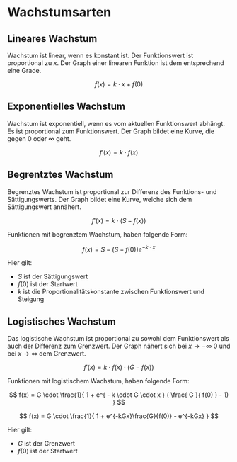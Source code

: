 # Wachstumsarten

## Lineares Wachstum

Wachstum ist linear, wenn es konstant ist. Der Funktionswert ist proportional zu $x$. Der Graph einer linearen Funktion ist dem entsprechend eine Grade.

$$
f(x) = k \cdot x + f(0)
$$

## Exponentielles Wachstum

Wachstum ist exponentiell, wenn es vom aktuellen Funktionswert abhängt. Es ist proportional zum Funktionswert. Der Graph bildet eine Kurve, die gegen $0$ oder $\infty$ geht.

$$
f'(x) = k \cdot f(x)
$$

## Begrentztes Wachstum

Begrenztes Wachstum ist proportional zur Differenz des Funktions- und Sättigungswerts. Der Graph bildet eine Kurve, welche sich dem Sättigungswert annähert.

$$
f'(x) = k \cdot (S-f(x))
$$

Funktionen mit begrenztem Wachstum, haben folgende Form:

$$
f(x) = S-(S-f(0))e^{-k \cdot x}
$$

Hier gilt:

- $S$ ist der Sättigungswert
- $f(0)$ ist der Startwert
- $k$ ist die Proportionalitätskonstante zwischen Funktionswert und Steigung

## Logistisches Wachstum

Das logistische Wachstum ist proportional zu sowohl dem Funktionswert als auch der Differenz zum Grenzwert. Der Graph nähert sich bei $x \to -\infty$ $0$ und bei $x \to \infty$ dem Grenzwert.

$$
f'(x) = k \cdot f(x) \cdot (G-f(x))
$$

Funktionen mit logistischem Wachstum, haben folgende Form:

$$
f(x) = G \cdot
\frac{1}{
    1 + e^{ - k \cdot G \cdot x } ( \frac{ G }{ f(0) } - 1)
}
$$

$$
f(x) =
G \cdot
\frac{1}{
    1 + e^{-kGx}\frac{G}{f(0)} - e^{-kGx}
}
$$

Hier gilt:

- $G$ ist der Grenzwert
- $f(0)$ ist der Startwert
